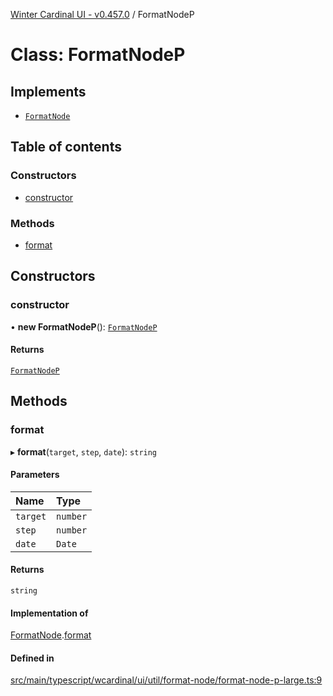 [Winter Cardinal UI - v0.457.0](../index.md) / FormatNodeP

# Class: FormatNodeP

## Implements

- [`FormatNode`](../interfaces/FormatNode.md)

## Table of contents

### Constructors

- [constructor](FormatNodeP.md#constructor)

### Methods

- [format](FormatNodeP.md#format)

## Constructors

### constructor

• **new FormatNodeP**(): [`FormatNodeP`](FormatNodeP.md)

#### Returns

[`FormatNodeP`](FormatNodeP.md)

## Methods

### format

▸ **format**(`target`, `step`, `date`): `string`

#### Parameters

| Name | Type |
| :------ | :------ |
| `target` | `number` |
| `step` | `number` |
| `date` | `Date` |

#### Returns

`string`

#### Implementation of

[FormatNode](../interfaces/FormatNode.md).[format](../interfaces/FormatNode.md#format)

#### Defined in

[src/main/typescript/wcardinal/ui/util/format-node/format-node-p-large.ts:9](https://github.com/winter-cardinal/winter-cardinal-ui/blob/v0.457.0/src/main/typescript/wcardinal/ui/util/format-node/format-node-p-large.ts#L9)
